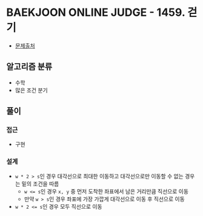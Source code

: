 # BAEKJOON ONLINE JUDGE - 1459. 걷기

- [문제출처](https://www.acmicpc.net/problem/1459 '1459. 걷기')

## 알고리즘 분류

- 수학
- 많은 조건 분기

## 풀이

### 접근

- 구현

### 설계

- `w * 2 > s`인 경우 대각선으로 최대한 이동하고 대각선으로만 이동할 수 없는 경우는 밑의 조건을 따름
  - `w <= s`인 경우 `x, y` 중 먼저 도착한 좌표에서 남은 거리만큼 직선으로 이동
  - 만약 `w > s`인 경우 좌표에 가장 가깝게 대각선으로 이동 후 직선으로 이동
- `w * 2 <= s`인 경우 모두 직선으로 이동
